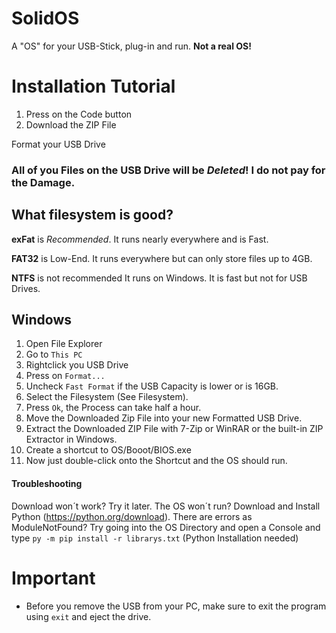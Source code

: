 # SolidOS
A "OS" for your USB-Stick, plug-in and run.
**Not a real OS!**

# Installation Tutorial
1. Press on the Code button
2. Download the ZIP File

Format your USB Drive
### All of you Files on the USB Drive will be *Deleted*! I do not pay for the Damage.

## What filesystem is good?

**exFat** is *Recommended*.
It runs nearly everywhere and is Fast.

**FAT32** is Low-End.
It runs everywhere but can only store files up to 4GB.

**NTFS** is not recommended
It runs on Windows. It is fast but not for USB Drives.

## Windows
1. Open File Explorer
2. Go to `This PC`
3. Rightclick you USB Drive
4. Press on `Format...`
5. Uncheck `Fast Format` if the USB Capacity is lower or is 16GB.
6. Select the Filesystem (See Filesystem).
7. Press `Ok`, the Process can take half a hour.
8. Move the Downloaded Zip File into your new Formatted USB Drive.
9. Extract the Downloaded ZIP File with 7-Zip or WinRAR or the built-in ZIP Extractor in Windows.
10. Create a shortcut to OS/Booot/BIOS.exe
11. Now just double-click onto the Shortcut and the OS should run.
#### Troubleshooting
Download won´t work? Try it later.
The OS won´t run? Download and Install Python (https://python.org/download).
There are errors as ModuleNotFound? Try going into the OS Directory and open a Console and type `py -m pip install -r librarys.txt` (Python Installation needed)

# Important
- Before you remove the USB from your PC, make sure to exit the program using `exit` and eject the drive.
